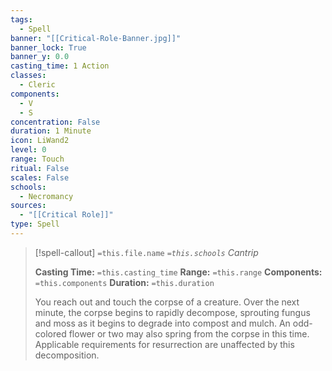 ```yaml
---
tags:
  - Spell
banner: "[[Critical-Role-Banner.jpg]]"
banner_lock: True
banner_y: 0.0
casting_time: 1 Action
classes:
  - Cleric
components:
  - V
  - S
concentration: False
duration: 1 Minute
icon: LiWand2
level: 0
range: Touch
ritual: False
scales: False
schools:
  - Necromancy
sources:
  - "[[Critical Role]]"
type: Spell
---
```

>[!spell-callout] `=this.file.name`
>*`=this.schools` Cantrip*
>
>**Casting Time:** `=this.casting_time`
>**Range:** `=this.range`
>**Components:** `=this.components`
>**Duration:** `=this.duration`
>
>You reach out and touch the corpse of a creature. Over the next minute, the corpse begins to rapidly decompose, sprouting fungus and moss as it begins to degrade into compost and mulch. An odd-colored flower or two may also spring from the corpse in this time. Applicable requirements for resurrection are unaffected by this decomposition.
>
>
